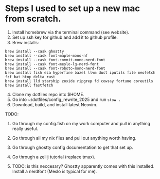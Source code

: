 # Steps I used to set up a new mac from scratch.


1. Install homebrew via the terminal command (see website).
2. Set up ssh key for github and add it to github profile.
3. Brew installs:
```
brew install --cask ghostty
brew install --cask font-maple-mono-nf
brew install --cask font-commit-mono-nerd-font
brew install --cask font-meslo-lg-nerd-font
brew install --cask font-roboto-mono-nerd-font
brew install fish eza hyperfine bazel llvm dust iputils file neofetch fzf bat htop delta rust
brew install lld starship zoxide ripgrep fd cowsay fortune coreutils 
brew install fastfetch
```

4. Clone my dotfiles repo into $HOME.
5. Go into ~/dotfiles/config_rewrite_2025 and run `stow .`
6. Download, build, and install latest Neovim.



TODO:
1. Go through my config.fish on my work computer and pull in anything really useful.
2. Go through all my nix files and pull out anything worth having.
3. Go through ghostty config documentation to get that set up.
5. Go through a zellij tutorial (replace tmux).




5. TODO: is this neccesary? Ghostty apparently comes with this installed.
   Install a nerdfont (Meslo is typical for me).

